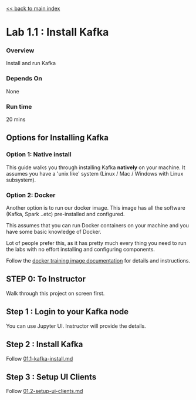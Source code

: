 <link rel='stylesheet' href='../assets/css/main.css'/>

[<< back to main index](../README.md)

# Lab 1.1 : Install Kafka

### Overview

Install and run Kafka

### Depends On

None

### Run time

20 mins

## Options for Installing Kafka

### Option 1:  Native install

This guide walks you through installing Kafka **natively** on your machine.  It assumes you have a 'unix like' system (Linux / Mac / Windows with Linux subsystem).

### Option 2: Docker

Another option is to run our docker image.  This image has all the software (Kafka, Spark ..etc) pre-installed and configured.

This assumes that you can run Docker containers on your machine and you have some basic knowledge of Docker.

Lot of people prefer this, as it has pretty much every thing you need to run the labs with no effort installing and configuring components.

Follow the [docker training image documentation](https://hub.docker.com/r/elephantscale/es-training) for details and instructions.

## STEP 0: To Instructor

Walk through this project on screen first.

## Step 1 : Login to your Kafka node

You can use Jupyter UI.  Instructor will provide the details.

## Step 2 : Install Kafka

Follow   [01.1-kafka-install.md](01.1-kafka-install.md)

## Step 3 : Setup UI Clients

Follow   [01.2-setup-ui-clients.md](01.2-setup-ui-clients.md)